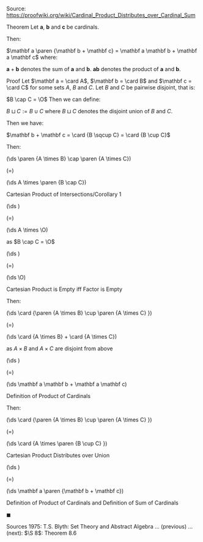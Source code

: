 # 

Source: https://proofwiki.org/wiki/Cardinal_Product_Distributes_over_Cardinal_Sum

Theorem
Let $\mathbf a$, $\mathbf b$ and $\mathbf c$ be cardinals.

Then:

$\mathbf a \paren {\mathbf b + \mathbf c} = \mathbf a \mathbf b + \mathbf a \mathbf c$
where:

$\mathbf a + \mathbf b$ denotes the sum of $\mathbf a$ and $\mathbf b$.
$\mathbf a \mathbf b$ denotes the product of $\mathbf a$ and $\mathbf b$.


Proof
Let $\mathbf a = \card A$, $\mathbf b = \card B$ and $\mathbf c = \card C$ for some sets $A$, $B$ and $C$.
Let $B$ and $C$ be pairwise disjoint, that is:

$B \cap C = \O$
Then we can define:

$B \sqcup C := B \cup C$
where $B \sqcup C$ denotes the disjoint union of $B$ and $C$.

Then we have:

$\mathbf b + \mathbf c = \card {B \sqcup C} = \card {B \cup C}$

Then:














\(\ds \paren {A \times B} \cap \paren {A \times C}\)

\(=\)







\(\ds A \times \paren {B \cap C}\)





Cartesian Product of Intersections/Corollary 1














\(\ds \)

\(=\)







\(\ds A \times \O\)





as $B \cap C = \O$














\(\ds \)

\(=\)







\(\ds \O\)





Cartesian Product is Empty iff Factor is Empty




Then:














\(\ds \card {\paren {A \times B} \cup \paren {A \times C} }\)

\(=\)







\(\ds \card {A \times B} + \card {A \times C}\)





as $A \times B$ and $A \times C$ are disjoint from above














\(\ds \)

\(=\)







\(\ds \mathbf a \mathbf b + \mathbf a \mathbf c\)





Definition of Product of Cardinals




Then:














\(\ds \card {\paren {A \times B} \cup \paren {A \times C} }\)

\(=\)







\(\ds \card {A \times \paren {B \cup C} }\)





Cartesian Product Distributes over Union














\(\ds \)

\(=\)







\(\ds \mathbf a \paren {\mathbf b + \mathbf c}\)





Definition of Product of Cardinals and Definition of Sum of Cardinals



$\blacksquare$


Sources
1975: T.S. Blyth: Set Theory and Abstract Algebra ... (previous) ... (next): $\S 8$: Theorem $8.6$




